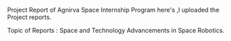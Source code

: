 Project Report of Agnirva Space Internship Program here's ,I uploaded the Project reports.

Topic of Reports : Space and Technology Advancements in Space Robotics.
